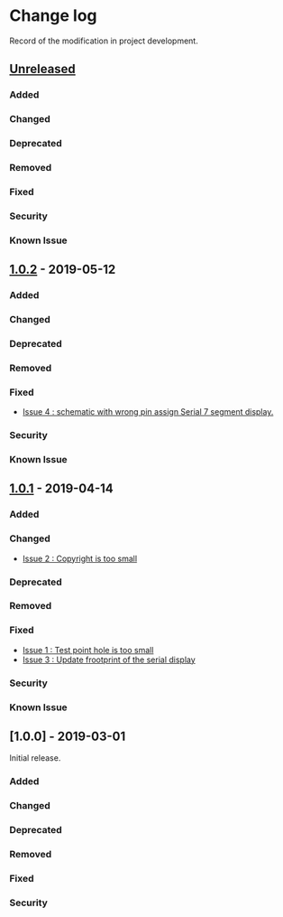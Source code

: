 # Change log
Record of the modification in project development.
## [Unreleased]

### Added
### Changed
### Deprecated
### Removed
### Fixed
### Security
### Known Issue

## [1.0.2] - 2019-05-12

### Added
### Changed
### Deprecated
### Removed
### Fixed
- [Issue 4 : schematic with wrong pin assign Serial 7 segment display. ](https://github.com/suikan4github/Akashi-01/issues/4)

### Security
### Known Issue


## [1.0.1] - 2019-04-14

### Added
### Changed
- [Issue 2 : Copyright is too small ](https://github.com/suikan4github/Akashi-01/issues/2)

### Deprecated
### Removed
### Fixed
- [Issue 1 : Test point hole is too small  ](https://github.com/suikan4github/Akashi-01/issues/1)
- [Issue 3 : Update frootprint of the serial display ](https://github.com/suikan4github/Akashi-01/issues/3)

### Security
### Known Issue

## [1.0.0] - 2019-03-01
Initial release. 

### Added
### Changed
### Deprecated
### Removed
### Fixed
### Security

[Unreleased]: https://github.com/suikan4github/Akashi-01/compare/v1.0.2...develop
[1.0.1]: https://github.com/suikan4github/Akashi-01/compare/v1.0.0...v1.0.1
[1.0.2]: https://github.com/suikan4github/Akashi-01/compare/v1.0.1...v1.0.2
